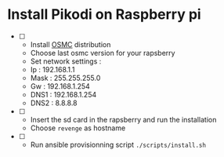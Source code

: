 # Install Pikodi on Raspberry pi

- [ ] - Install [OSMC]("https://osmc.tv/download/") distribution
  - Choose last osmc version for your rapsberry
  - Set network settings :
   - Ip : 192.168.1.1
   - Mask : 255.255.255.0
   - Gw : 192.168.1.254
   - DNS1 : 192.168.1.254
   - DNS2 : 8.8.8.8
- [ ] - Insert the sd card in the rapsberry and run the installation
  - Choose `revenge` as hostname
- [ ] - Run ansible provisionning script `./scripts/install.sh`
